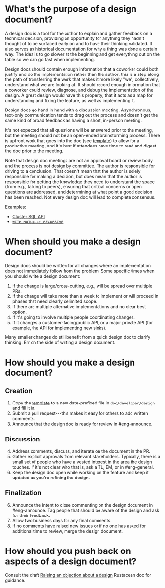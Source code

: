 
# What's the purpose of a design document?

A design doc is a tool for the author to explain and gather feedback on a technical
decision, providing an opportunity for anything they hadn't thought of to be
surfaced early on and to have their thinking validated. It also serves as
historical documentation for why a thing was done a certain way. The idea is to
go slower at the beginning and get everything out on the table so we can go
fast when implementing.

Design docs should contain enough information that a coworker could both justify and do the implementation rather than the author: this is a step along the path of transferring the work that makes it more likely "we", collectively, understand what we are looking at.
It should record enough information that a coworker could review, diagnose, and debug the implementation of the design.
A great design would have this property, that it acts as a map for understanding and fixing the feature, as well as implementing it.

Design docs go hand in hand with a discussion meeting. Asynchronous,
text-only communication tends to drag out the process and doesn't get the
same kind of broad feedback as having a short, in-person meeting.

It's not expected that all questions will be answered prior to the meeting,
but the meeting should not be an open-ended brainstorming process. There is
upfront work that goes into the doc (see [template](./00000000_template.md)) to allow for a productive
meeting, and it's best if attendees have time to read and digest the doc
prior to the meeting.

Note that design doc meetings are not an approval board or review body and the
process is not design by committee. The author is responsible for driving to
a conclusion. That doesn't mean that the author is solely responsible for
making a decision, but does mean that the author is responsible for getting
the knowledge they need to understand the space (from e.g., talking to peers),
ensuring that critical concerns or open questions are addressed, and
determining at what point a good decision has been reached. Not every design
doc will lead to complete consensus.

Examples:
* [Cluster SQL API](https://github.com/MaterializeInc/materialize/pull/10680)
* [`WITH MUTUALLY RECURSIVE`](https://github.com/MaterializeInc/materialize/pull/16445)

# When should you make a design document?

Design docs should be written for all changes where an implementation does not immediately follow from the problem.
Some specific times when you should write a design document:
1. If the change is large/cross-cutting, e.g., will be spread over multiple PRs.
2. If the change will take more than a week to implement or will proceed in phases that need clearly delimited scope.
3. If there are multiple alternative implementations and no clear best option.
4. If it's going to involve multiple people coordinating changes.
5. If it changes a customer-facing/public API, or a major private API (for example, the API for implementing new sinks).

Many smaller changes do still benefit from a quick design doc to clarify thinking.
Err on the side of writing a design document.

# How should you make a design document?

## Creation
1. Copy the [template](./00000000_template.md) to a new date-prefixed file in `doc/developer/design` and fill it in.
2. Submit a pull request---this makes it easy for others to add written comments.
3. Announce that the design doc is ready for review in #eng-announce.

## Discussion
4. Address comments, discuss, and iterate on the document in the PR.
5. Gather explicit approvals from relevant stakeholders.
   Typically, there is a small set of people who have a vested interest in the area the design touches.
   If it's not clear who that is, ask a TL, EM, or in #eng-general.
6. Keep the design doc open while working on the feature and keep it updated as you're refining the design.

## Finalization
6. Announce the intent to close commenting on the design document in #eng-announce.
   Tag people that should be aware of the design and ask for their feedback.
7. Allow two business days for any final comments.
8. If no comments have raised new issues or if no one has asked for additional time to review, merge the design document.

# How should you push back on aspects of a design document?

Consult the draft [Raising an objection about a design](https://rustacean-principles.netlify.app/how_to_rustacean/show_up/raising_an_objection.html) Rustacean doc for guidance.
